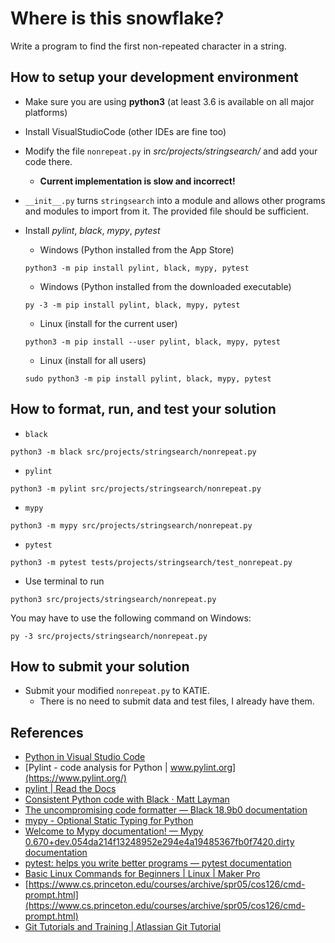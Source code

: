 # Where is this snowflake?

Write a program to find the first non-repeated character in a string.


## How to setup your development environment

- Make sure you are using **python3** (at least 3.6 is available on all major platforms)
- Install VisualStudioCode (other IDEs are fine too)
- Modify the file `nonrepeat.py` in *src/projects/stringsearch/* and add your code there.
    - **Current implementation is slow and incorrect!**

- `__init__.py` turns `stringsearch` into a module and allows other programs and modules to import from it. The provided file should be sufficient.
- Install *pylint*, *black*, *mypy*, *pytest*

    - Windows (Python installed from the App Store)
    ```
    python3 -m pip install pylint, black, mypy, pytest
    ```

    - Windows (Python installed from the downloaded executable)
    ```
    py -3 -m pip install pylint, black, mypy, pytest
    ```

    - Linux (install for the current user)
    ```
    python3 -m pip install --user pylint, black, mypy, pytest
    ```

    - Linux (install for all users)
    ```
    sudo python3 -m pip install pylint, black, mypy, pytest
    ```


## How to format, run, and test your solution

- `black`
```
python3 -m black src/projects/stringsearch/nonrepeat.py
```

- `pylint`
```
python3 -m pylint src/projects/stringsearch/nonrepeat.py
```

- `mypy`
```
python3 -m mypy src/projects/stringsearch/nonrepeat.py
```

- `pytest`
```
python3 -m pytest tests/projects/stringsearch/test_nonrepeat.py
```

- Use terminal to run
```
python3 src/projects/stringsearch/nonrepeat.py
```
 
You may have to use the following command on Windows:

```
py -3 src/projects/stringsearch/nonrepeat.py
```

## How to submit your solution

- Submit your modified `nonrepeat.py` to KATIE.
    - There is no need to submit data and test files, I already have them.


## References

- [Python in Visual Studio Code](https://code.visualstudio.com/docs/languages/python)
- [Pylint - code analysis for Python | www.pylint.org](https://www.pylint.org/)
- [pylint | Read the Docs](https://readthedocs.org/projects/pylint/)
- [Consistent Python code with Black · Matt Layman](https://www.mattlayman.com/blog/2018/python-code-black/)
- [The uncompromising code formatter — Black 18.9b0 documentation](https://black.readthedocs.io/en/stable/)
- [mypy - Optional Static Typing for Python](http://mypy-lang.org/)
- [Welcome to Mypy documentation! — Mypy 0.670+dev.054da214f13248952e294e4a19485367fb0f7420.dirty documentation](https://mypy.readthedocs.io/en/latest/)
- [pytest: helps you write better programs — pytest documentation](https://docs.pytest.org/en/latest/)
- [Basic Linux Commands for Beginners | Linux | Maker Pro](https://maker.pro/linux/tutorial/basic-linux-commands-for-beginners)
- [https://www.cs.princeton.edu/courses/archive/spr05/cos126/cmd-prompt.html](https://www.cs.princeton.edu/courses/archive/spr05/cos126/cmd-prompt.html)
- [Git Tutorials and Training | Atlassian Git Tutorial](https://www.atlassian.com/git/tutorials)
